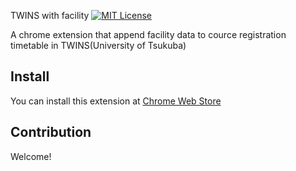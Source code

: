 TWINS with facility
[![MIT License](http://img.shields.io/badge/license-MIT-blue.svg?style=flat)](https://github.com/Yuiki/twins_with_facility/blob/master/LICENSE)

A chrome extension that append facility data to cource registration timetable in TWINS(University of Tsukuba)

## Install
You can install this extension at <a href="https://chrome.google.com/webstore/detail/twins-with-facility/geambeacgohplnibdfmpdedbnmgjmome" target="_blank">Chrome Web Store</a>

## Contribution
Welcome!
